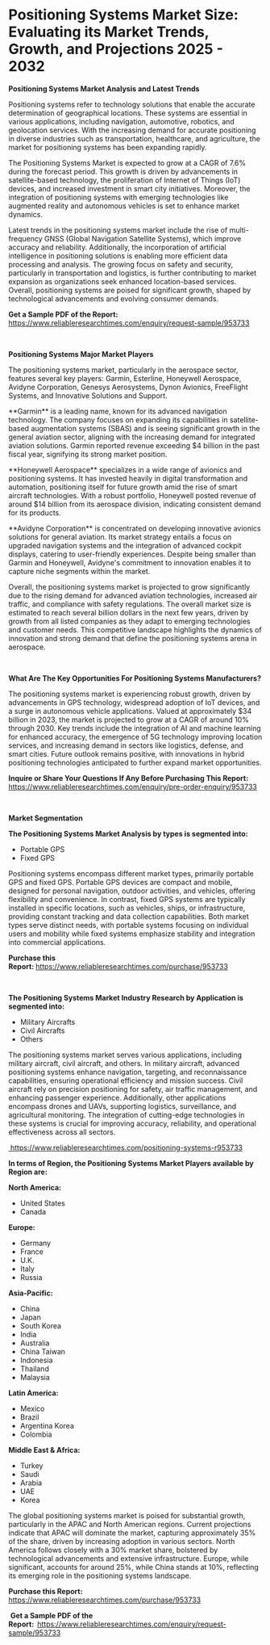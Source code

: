 <p><h1>Positioning Systems Market Size: Evaluating its Market Trends, Growth, and Projections 2025 - 2032</h1></p><p><strong>Positioning Systems Market Analysis and Latest Trends</strong></p>
<p><p>Positioning systems refer to technology solutions that enable the accurate determination of geographical locations. These systems are essential in various applications, including navigation, automotive, robotics, and geolocation services. With the increasing demand for accurate positioning in diverse industries such as transportation, healthcare, and agriculture, the market for positioning systems has been expanding rapidly.</p><p>The Positioning Systems Market is expected to grow at a CAGR of 7.6% during the forecast period. This growth is driven by advancements in satellite-based technology, the proliferation of Internet of Things (IoT) devices, and increased investment in smart city initiatives. Moreover, the integration of positioning systems with emerging technologies like augmented reality and autonomous vehicles is set to enhance market dynamics.</p><p>Latest trends in the positioning systems market include the rise of multi-frequency GNSS (Global Navigation Satellite Systems), which improve accuracy and reliability. Additionally, the incorporation of artificial intelligence in positioning solutions is enabling more efficient data processing and analysis. The growing focus on safety and security, particularly in transportation and logistics, is further contributing to market expansion as organizations seek enhanced location-based services. Overall, positioning systems are poised for significant growth, shaped by technological advancements and evolving consumer demands.</p></p>
<p><strong>Get a Sample PDF of the Report:&nbsp;</strong> <a href="https://www.reliableresearchtimes.com/enquiry/request-sample/953733?utm_campaign=3202&utm_medium=2&utm_source=Github&utm_content=ia&utm_term=18042025&utm_id=positioning-systems">https://www.reliableresearchtimes.com/enquiry/request-sample/953733</a></p>
<p>&nbsp;</p>
<p><strong>Positioning Systems Major Market Players</strong></p>
<p><p>The positioning systems market, particularly in the aerospace sector, features several key players: Garmin, Esterline, Honeywell Aerospace, Avidyne Corporation, Genesys Aerosystems, Dynon Avionics, FreeFlight Systems, and Innovative Solutions and Support. </p><p>**Garmin** is a leading name, known for its advanced navigation technology. The company focuses on expanding its capabilities in satellite-based augmentation systems (SBAS) and is seeing significant growth in the general aviation sector, aligning with the increasing demand for integrated aviation solutions. Garmin reported revenue exceeding $4 billion in the past fiscal year, signifying its strong market position.</p><p>**Honeywell Aerospace** specializes in a wide range of avionics and positioning systems. It has invested heavily in digital transformation and automation, positioning itself for future growth amid the rise of smart aircraft technologies. With a robust portfolio, Honeywell posted revenue of around $14 billion from its aerospace division, indicating consistent demand for its products.</p><p>**Avidyne Corporation** is concentrated on developing innovative avionics solutions for general aviation. Its market strategy entails a focus on upgraded navigation systems and the integration of advanced cockpit displays, catering to user-friendly experiences. Despite being smaller than Garmin and Honeywell, Avidyne's commitment to innovation enables it to capture niche segments within the market.</p><p>Overall, the positioning systems market is projected to grow significantly due to the rising demand for advanced aviation technologies, increased air traffic, and compliance with safety regulations. The overall market size is estimated to reach several billion dollars in the next few years, driven by growth from all listed companies as they adapt to emerging technologies and customer needs. This competitive landscape highlights the dynamics of innovation and strong demand that define the positioning systems arena in aerospace.</p></p>
<p>&nbsp;</p>
<p><strong>What Are The Key Opportunities For Positioning Systems Manufacturers?</strong></p>
<p><p>The positioning systems market is experiencing robust growth, driven by advancements in GPS technology, widespread adoption of IoT devices, and a surge in autonomous vehicle applications. Valued at approximately $34 billion in 2023, the market is projected to grow at a CAGR of around 10% through 2030. Key trends include the integration of AI and machine learning for enhanced accuracy, the emergence of 5G technology improving location services, and increasing demand in sectors like logistics, defense, and smart cities. Future outlook remains positive, with innovations in hybrid positioning technologies anticipated to further expand market opportunities.</p></p>
<p><strong>Inquire or Share Your Questions If Any Before Purchasing This Report:</strong> <a href="https://www.reliableresearchtimes.com/enquiry/pre-order-enquiry/953733?utm_campaign=3202&utm_medium=2&utm_source=Github&utm_content=ia&utm_term=18042025&utm_id=positioning-systems">https://www.reliableresearchtimes.com/enquiry/pre-order-enquiry/953733</a></p>
<p>&nbsp;</p>
<p><strong>Market Segmentation</strong></p>
<p><strong>The Positioning Systems Market Analysis by types is segmented into:</strong></p>
<p><ul><li>Portable GPS</li><li>Fixed GPS</li></ul></p>
<p><p>Positioning systems encompass different market types, primarily portable GPS and fixed GPS. Portable GPS devices are compact and mobile, designed for personal navigation, outdoor activities, and vehicles, offering flexibility and convenience. In contrast, fixed GPS systems are typically installed in specific locations, such as vehicles, ships, or infrastructure, providing constant tracking and data collection capabilities. Both market types serve distinct needs, with portable systems focusing on individual users and mobility while fixed systems emphasize stability and integration into commercial applications.</p></p>
<p><strong>Purchase this Report:&nbsp;</strong><a href="https://www.reliableresearchtimes.com/purchase/953733?utm_campaign=3202&utm_medium=2&utm_source=Github&utm_content=ia&utm_term=18042025&utm_id=positioning-systems">https://www.reliableresearchtimes.com/purchase/953733</a></p>
<p>&nbsp;</p>
<p><strong>The Positioning Systems Market Industry Research by Application is segmented into:</strong></p>
<p><ul><li>Military Aircrafts</li><li>Civil Aircrafts</li><li>Others</li></ul></p>
<p><p>The positioning systems market serves various applications, including military aircraft, civil aircraft, and others. In military aircraft, advanced positioning systems enhance navigation, targeting, and reconnaissance capabilities, ensuring operational efficiency and mission success. Civil aircraft rely on precision positioning for safety, air traffic management, and enhancing passenger experience. Additionally, other applications encompass drones and UAVs, supporting logistics, surveillance, and agricultural monitoring. The integration of cutting-edge technologies in these systems is crucial for improving accuracy, reliability, and operational effectiveness across all sectors.</p></p>
<p><a href="https://www.reliableresearchtimes.com/positioning-systems-r953733?utm_campaign=3202&utm_medium=2&utm_source=Github&utm_content=ia&utm_term=18042025&utm_id=positioning-systems">&nbsp;https://www.reliableresearchtimes.com/positioning-systems-r953733</a></p>
<p><strong>In terms of Region, the Positioning Systems Market Players available by Region are:</strong></p>
<p>
    <p> <strong> North America: </strong>
        <ul>
            <li>United States</li>
            <li>Canada</li>
        </ul>
        </p> 
    <p> <strong> Europe: </strong>
        <ul>
            <li>Germany</li>
            <li>France</li>
            <li>U.K.</li>
            <li>Italy</li>
            <li>Russia</li>
        </ul>
        </p> 
    <p> <strong> Asia-Pacific: </strong>
        <ul>
            <li>China</li>
            <li>Japan</li>
            <li>South Korea</li>
            <li>India</li>
            <li>Australia</li>
            <li>China Taiwan</li>
            <li>Indonesia</li>
            <li>Thailand</li>
            <li>Malaysia</li>
        </ul>
        </p> 
    <p> <strong> Latin America: </strong>
        <ul>
            <li>Mexico</li>
            <li>Brazil</li>
            <li>Argentina Korea</li>
            <li>Colombia</li>
        </ul>
        </p> 
    <p> <strong> Middle East & Africa: </strong>
        <ul>
            <li>Turkey</li>
            <li>Saudi</li>
            <li>Arabia</li>
            <li>UAE</li>
            <li>Korea</li>
        </ul>
    </p>
    </p>
<p><p>The global positioning systems market is poised for substantial growth, particularly in the APAC and North American regions. Current projections indicate that APAC will dominate the market, capturing approximately 35% of the share, driven by increasing adoption in various sectors. North America follows closely with a 30% market share, bolstered by technological advancements and extensive infrastructure. Europe, while significant, accounts for around 25%, while China stands at 10%, reflecting its emerging role in the positioning systems landscape.</p></p>
<p><strong>Purchase this Report: </strong><a href="https://www.reliableresearchtimes.com/purchase/953733?utm_campaign=3202&utm_medium=2&utm_source=Github&utm_content=ia&utm_term=18042025&utm_id=positioning-systems">https://www.reliableresearchtimes.com/purchase/953733</a></p>
<p>&nbsp;<strong>Get a Sample PDF of the Report:&nbsp;&nbsp;</strong><a href="https://www.reliableresearchtimes.com/enquiry/request-sample/953733?utm_campaign=3202&utm_medium=2&utm_source=Github&utm_content=ia&utm_term=18042025&utm_id=positioning-systems">https://www.reliableresearchtimes.com/enquiry/request-sample/953733</a></p>
<p><strong></strong></p>
<p><p></p><p></p><p></p></p>